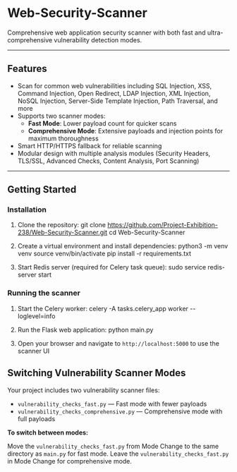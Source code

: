 # Web-Security-Scanner

Comprehensive web application security scanner with both fast and ultra-comprehensive vulnerability detection modes.

---

## Features

- Scan for common web vulnerabilities including SQL Injection, XSS, Command Injection, Open Redirect, LDAP Injection, XML Injection, NoSQL Injection, Server-Side Template Injection, Path Traversal, and more
- Supports two scanner modes:
  - **Fast Mode**: Lower payload count for quicker scans
  - **Comprehensive Mode**: Extensive payloads and injection points for maximum thoroughness
- Smart HTTP/HTTPS fallback for reliable scanning
- Modular design with multiple analysis modules (Security Headers, TLS/SSL, Advanced Checks, Content Analysis, Port Scanning)

---

## Getting Started

### Installation

1. Clone the repository:
  git clone https://github.com/Project-Exhibition-238/Web-Security-Scanner.git
  cd Web-Security-Scanner

2. Create a virtual environment and install dependencies:
  python3 -m venv venv
  source venv/bin/activate
  pip install -r requirements.txt

3. Start Redis server (required for Celery task queue):
  sudo service redis-server start

### Running the scanner

1. Start the Celery worker:
  celery -A tasks.celery_app worker --loglevel=info

2. Run the Flask web application:
  python main.py

3. Open your browser and navigate to `http://localhost:5000` to use the scanner UI

## Switching Vulnerability Scanner Modes

Your project includes two vulnerability scanner files:

- `vulnerability_checks_fast.py` — Fast mode with fewer payloads
- `vulnerability_checks_comprehensive.py` — Comprehensive mode with full payloads

**To switch between modes:**

Move the `vulnerability_checks_fast.py` from Mode Change to the same directory as `main.py` for fast mode.
Leave the `vulnerability_checks_fast.py` in Mode Change for comprehensive mode.
